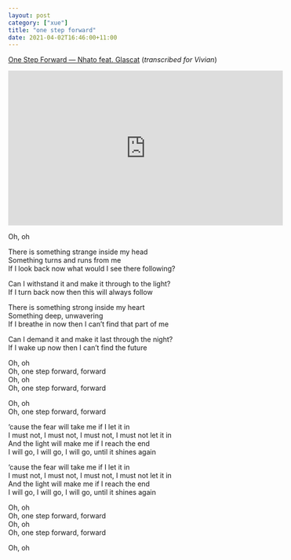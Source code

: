 ```yaml
---
layout: post
category: ["xue"]
title: "one step forward"
date: 2021-04-02T16:46:00+11:00
---
```


[One Step Forward &mdash; Nhato feat. Glascat](https://www.youtube.com/watch?v=xe3Wkzc0O3k)
(_transcribed for Vivian_)

<iframe width="560" height="315" src="https://www.youtube.com/embed/xe3Wkzc0O3k" title="YouTube video player" frameborder="0" allow="accelerometer; autoplay; clipboard-write; encrypted-media; gyroscope; picture-in-picture" allowfullscreen></iframe>


Oh, oh

There is something strange inside my head  
Something turns and runs from me  
If I look back now what would I see there following?

Can I withstand it and make it through to the light?  
If I turn back now then this will always follow

There is something strong inside my heart  
Something deep, unwavering  
If I breathe in now then I can’t find that part of me

Can I demand it and make it last through the night?  
If I wake up now then I can’t find the future

Oh, oh  
Oh, one step forward, forward  
Oh, oh  
Oh, one step forward, forward

Oh, oh  
Oh, one step forward, forward

‘cause the fear will take me if I let it in  
I must not, I must not, I must not, I must not let it in  
And the light will make me if I reach the end  
I will go, I will go, I will go, until it shines again

‘cause the fear will take me if I let it in  
I must not, I must not, I must not, I must not let it in  
And the light will make me if I reach the end  
I will go, I will go, I will go, until it shines again

Oh, oh  
Oh, one step forward, forward  
Oh, oh  
Oh, one step forward, forward

Oh, oh
